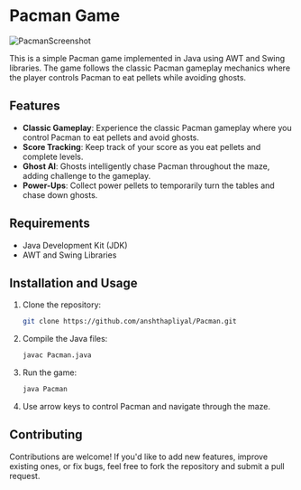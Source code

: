 # Pacman Game

![PacmanScreenshot](https://github.com/anshthapliyal/Pacman/assets/102314202/59483d08-4063-46b5-b8db-852e0df33942)


This is a simple Pacman game implemented in Java using AWT and Swing libraries. The game follows the classic Pacman gameplay mechanics where the player controls Pacman to eat pellets while avoiding ghosts.

## Features

- **Classic Gameplay**: Experience the classic Pacman gameplay where you control Pacman to eat pellets and avoid ghosts.
- **Score Tracking**: Keep track of your score as you eat pellets and complete levels.
- **Ghost AI**: Ghosts intelligently chase Pacman throughout the maze, adding challenge to the gameplay.
- **Power-Ups**: Collect power pellets to temporarily turn the tables and chase down ghosts.

## Requirements

- Java Development Kit (JDK)
- AWT and Swing Libraries

## Installation and Usage

1. Clone the repository:

    ```bash
    git clone https://github.com/anshthapliyal/Pacman.git
    ```

2. Compile the Java files:

    ```bash
    javac Pacman.java
    ```

3. Run the game:

    ```bash
    java Pacman
    ```

4. Use arrow keys to control Pacman and navigate through the maze.

## Contributing

Contributions are welcome! If you'd like to add new features, improve existing ones, or fix bugs, feel free to fork the repository and submit a pull request.
